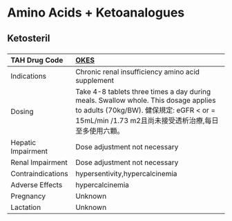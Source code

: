 # Amino Acids + Ketoanalogues

## Ketosteril

##### 

| TAH Drug Code      | [OKES](https://www.tahsda.org.tw/drugs/hissearch.php?drug_code=OKES)                                                                                                                  |
|:-------------------|:--------------------------------------------------------------------------------------------------------------------------------------------------------------------------------------|
| Indications        | Chronic renal insufficiency amino acid supplement                                                                                                                                     |
| Dosing             | Take 4-8 tablets three times a day during meals. Swallow whole. This dosage applies to adults (70kg/BW). 健保規定: eGFR < or = 15mL/min /1.73 m2且尚未接受透析治療,每日至多使用六顆。 |
| Hepatic Impairment | Dose adjustment not necessary                                                                                                                                                         |
| Renal Impairment   | Dose adjustment not necessary                                                                                                                                                         |
| Contraindications  | hypersentivity,hypercalcinemia                                                                                                                                                        |
| Adverse Effects    | hypercalcinemia                                                                                                                                                                       |
| Pregnancy          | Unknown                                                                                                                                                                               |
| Lactation          | Unknown                                                                                                                                                                               |

